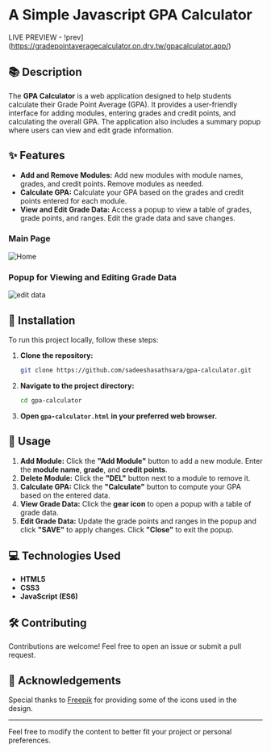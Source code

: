 # A Simple Javascript GPA Calculator

LIVE PREVIEW - !prev](https://gradepointaveragecalculator.on.drv.tw/gpacalculator.app/)

## 📚 Description

The **GPA Calculator** is a web application designed to help students calculate their Grade Point Average (GPA). It provides a user-friendly interface for adding modules, entering grades and credit points, and calculating the overall GPA. The application also includes a summary popup where users can view and edit grade information.

## ✨ Features

- **Add and Remove Modules:** Add new modules with module names, grades, and credit points. Remove modules as needed.
- **Calculate GPA:** Calculate your GPA based on the grades and credit points entered for each module.
- **View and Edit Grade Data:** Access a popup to view a table of grades, grade points, and ranges. Edit the grade data and save changes.

### Main Page

![Home](https://github.com/sadeeshasathsara/gpa-calculator/assets/81063100/60440fc9-36e9-46c4-8b9b-fbfb39ef1544)

### Popup for Viewing and Editing Grade Data

![edit data](https://github.com/sadeeshasathsara/gpa-calculator/assets/81063100/3bbe5f21-f02c-4ae1-8f75-f06d2d61df5f)


## 🚀 Installation

To run this project locally, follow these steps:

1. **Clone the repository:**

   ```bash
   git clone https://github.com/sadeeshasathsara/gpa-calculator.git
   ```

2. **Navigate to the project directory:**

   ```bash
   cd gpa-calculator
   ```

3. **Open `gpa-calculator.html` in your preferred web browser.**

## 🔧 Usage

1. **Add Module:** Click the **"Add Module"** button to add a new module. Enter the **module name**, **grade**, and **credit points**.
2. **Delete Module:** Click the **"DEL"** button next to a module to remove it.
3. **Calculate GPA:** Click the **"Calculate"** button to compute your GPA based on the entered data.
4. **View Grade Data:** Click the **gear icon** to open a popup with a table of grade data.
5. **Edit Grade Data:** Update the grade points and ranges in the popup and click **"SAVE"** to apply changes. Click **"Close"** to exit the popup.

## 💻 Technologies Used

- **HTML5**
- **CSS3**
- **JavaScript (ES6)**

## 🛠️ Contributing

Contributions are welcome! Feel free to open an issue or submit a pull request.

## 🤝 Acknowledgements

Special thanks to [Freepik](https://www.freepik.com/) for providing some of the icons used in the design.

-------------------------------------------------------------------------------------------------------------

Feel free to modify the content to better fit your project or personal preferences.
